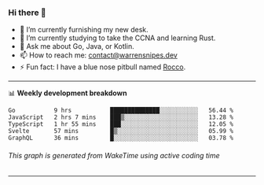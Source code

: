 ### Hi there 👋

- 🔭 I’m currently furnishing my new desk.
- 🌱 I’m currently studying to take the CCNA and learning Rust.
- 💬 Ask me about Go, Java, or Kotlin.
- 📫 How to reach me: contact@warrensnipes.dev
- ⚡ Fun fact: I have a blue nose pitbull named [Rocco](https://i.imgur.com/iLsSCKu.jpg).

-------

📊 **Weekly development breakdown**
<!--START_SECTION:waka-->
```text
Go           9 hrs           ██████████████░░░░░░░░░░░   56.44 % 
JavaScript   2 hrs 7 mins    ███▒░░░░░░░░░░░░░░░░░░░░░   13.28 % 
TypeScript   1 hr 55 mins    ███░░░░░░░░░░░░░░░░░░░░░░   12.05 % 
Svelte       57 mins         █▒░░░░░░░░░░░░░░░░░░░░░░░   05.99 % 
GraphQL      36 mins         █░░░░░░░░░░░░░░░░░░░░░░░░   03.78 % 
```
<!--END_SECTION:waka-->
###### *This graph is generated from WakeTime using active coding time*
-------
